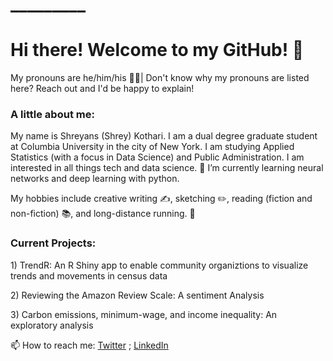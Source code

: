<H1> _________ </H1>
<H1> Hi there! Welcome to my GitHub! 👋 </H1>
<body>
  <p> My pronouns are he/him/his 🧍‍♂| Don't know why my pronouns are listed here? Reach out and I'd be happy to explain! </p>
<H3>A little about me: </H3>
<p>My name is Shreyans (Shrey) Kothari. I am a dual degree graduate student at Columbia University in the city of New York. I am studying Applied Statistics (with a focus in Data Science) and Public Administration. I am interested in all things tech and data science. 🌱 I’m currently learning neural networks and deep learning with python. 
</p>
<p> My hobbies include creative writing ✍️, sketching ✏️, reading (fiction and non-fiction) 📚, and long-distance running. 🏃 </p>
  <H3> Current Projects:</H3>
 <p> 
   1) TrendR: An R Shiny app to enable community organiztions to visualize trends and movements in census data </p>
  <p> 2) Reviewing the Amazon Review Scale: A sentiment Analysis </p>
 <p>  3) Carbon emissions, minimum-wage, and income inequality: An exploratory analysis </p>
  
  <h10> 📫 How to reach me: [Twitter](https://twitter.com/ShreyKo97) ; [LinkedIn](https://www.linkedin.com/in/shreyans-kothari/)
<!--
**shreyansko/shreyansko** is a ✨ _special_ ✨ repository because its `README.md` (this file) appears on your GitHub profile.

Here are some ideas to get you started:

- 🔭 I’m currently working on ...
- 🌱 I’m currently learning ...
- 👯 I’m looking to collaborate on ...
- 🤔 I’m looking for help with ...
- 💬 Ask me about ...
- 📫 How to reach me: ...
- 😄 Pronouns: ...
- ⚡ Fun fact: ...
-->
